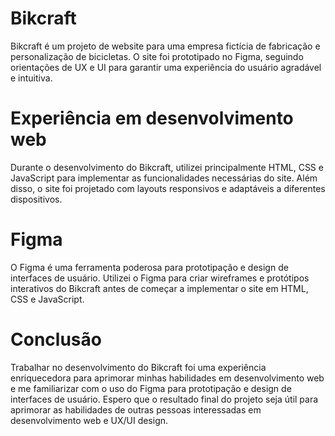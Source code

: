 # Bikcraft
Bikcraft é um projeto de website para uma empresa fictícia de fabricação e personalização de bicicletas. O site foi prototipado no Figma, seguindo orientações de UX e UI para garantir uma experiência do usuário agradável e intuitiva.

# Experiência em desenvolvimento web
Durante o desenvolvimento do Bikcraft, utilizei principalmente HTML, CSS e JavaScript para implementar as funcionalidades necessárias do site. Além disso, o site foi projetado com layouts responsivos e adaptáveis a diferentes dispositivos.

# Figma
O Figma é uma ferramenta poderosa para prototipação e design de interfaces de usuário. Utilizei o Figma para criar wireframes e protótipos interativos do Bikcraft antes de começar a implementar o site em HTML, CSS e JavaScript.

# Conclusão
Trabalhar no desenvolvimento do Bikcraft foi uma experiência enriquecedora para aprimorar minhas habilidades em desenvolvimento web e me familiarizar com o uso do Figma para prototipação e design de interfaces de usuário. Espero que o resultado final do projeto seja útil para aprimorar as habilidades de outras pessoas interessadas em desenvolvimento web e UX/UI design.